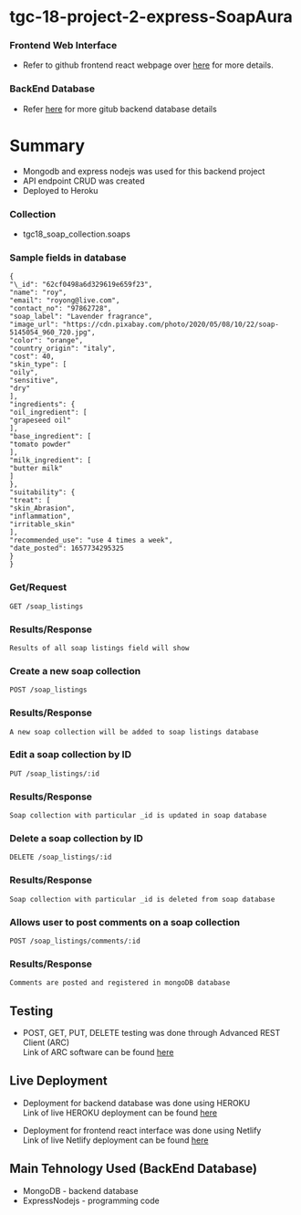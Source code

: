 # tgc-18-project-2-express-SoapAura

### Frontend Web Interface
- Refer to github frontend react webpage over [here](https://github.com/xunne899/tgc-18-project-2-react) for more details.
### BackEnd Database
- Refer [here](https://github.com/xunne899/tgc-18-project-2-express/blob/main/README.md) for more gitub backend database details

# Summary

- Mongodb and express nodejs was used for this backend project
- API endpoint CRUD was created
- Deployed to Heroku

### Collection

- tgc18_soap_collection.soaps

### Sample fields in database

```
{
"\_id": "62cf0498a6d329619e659f23",
"name": "roy",
"email": "royong@live.com",
"contact_no": "97862728",
"soap_label": "Lavender fragrance",
"image_url": "https://cdn.pixabay.com/photo/2020/05/08/10/22/soap-5145054_960_720.jpg",
"color": "orange",
"country_origin": "italy",
"cost": 40,
"skin_type": [
"oily",
"sensitive",
"dry"
],
"ingredients": {
"oil_ingredient": [
"grapeseed oil"
],
"base_ingredient": [
"tomato powder"
],
"milk_ingredient": [
"butter milk"
]
},
"suitability": {
"treat": [
"skin_Abrasion",
"inflammation",
"irritable_skin"
],
"recommended_use": "use 4 times a week",
"date_posted": 1657734295325
}
}
```

### Get/Request

```
GET /soap_listings
```

### Results/Response

```
Results of all soap listings field will show
```

### Create a new soap collection

```
POST /soap_listings
```

### Results/Response

```
A new soap collection will be added to soap listings database
```

### Edit a soap collection by ID

```
PUT /soap_listings/:id
```

### Results/Response

```
Soap collection with particular _id is updated in soap database
```

### Delete a soap collection by ID

```
DELETE /soap_listings/:id
```

### Results/Response

```
Soap collection with particular _id is deleted from soap database
```

### Allows user to post comments on a soap collection

```
POST /soap_listings/comments/:id
```

### Results/Response

```
Comments are posted and registered in mongoDB database
```

## Testing

- POST, GET, PUT, DELETE testing was done through Advanced REST Client (ARC)<br>
  Link of ARC software can be found [here](https://install.advancedrestclient.com/install)

## Live Deployment

- Deployment for backend database was done using HEROKU<br>
  Link of live HEROKU deployment can be found [here](https://project-2-soap.herokuapp.com/)

- Deployment for frontend react interface was done using Netlify<br>
  Link of live Netlify deployment can be found [here](https://main--project2-soapaura.netlify.app/)

## Main Tehnology Used (BackEnd Database)

- MongoDB - backend database
- ExpressNodejs - programming code
